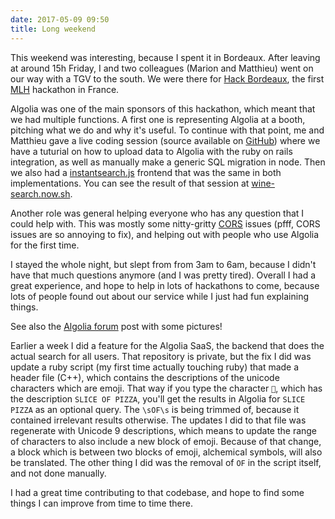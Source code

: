 ```yaml
---
date: 2017-05-09 09:50
title: Long weekend
---
```

This weekend was interesting, because I spent it in Bordeaux. After leaving at around 15h Friday, I and two colleagues (Marion and Matthieu) went on our way with a TGV to the south. We were there for [Hack Bordeaux](http://hackbordeaux.com), the first [MLH](https://mlh.io) hackathon in France.

Algolia was one of the main sponsors of this hackathon, which meant that we had multiple functions. A first one is representing Algolia at a booth, pitching what we do and why it's useful. To continue with that point, me and Matthieu gave a live coding session (source available on [GitHub](https://github.com/algolia/hack-bdx)) where we have a tuturial on how to upload data to Algolia with the ruby on rails integration, as well as manually make a generic SQL migration in node. Then we also had a [instantsearch.js](http://community.algolia.com/instantsearch.js) frontend that was the same in both implementations. You can see the result of that session at [wine-search.now.sh](https://wine-search.now.sh).

Another role was general helping everyone who has any question that I could help with. This was mostly some nitty-gritty [CORS](https://www.google.be/search?client=safari&rls=en&q=cors&ie=UTF-8&oe=UTF-8&gfe_rd=cr&ei=_1F7WNi_B_HG8AfY24HQDw) issues (pfff, CORS issues are so annoying to fix), and helping out with people who use Algolia for the first time. 

I stayed the whole night, but slept from from 3am to 6am, because I didn't have that much questions anymore (and I was pretty tired). Overall I had a great experience, and hope to help in lots of hackathons to come, because lots of people found out about our service while I just had fun explaining things.

See also the [Algolia forum](https://discourse.algolia.com/t/hack-bordeaux-recap/1291) post with some pictures!

Earlier a week I did a feature for the Algolia SaaS, the backend that does the actual search for all users. That repository is private, but the fix I did was update a ruby script (my first time actually touching ruby) that made a header file (C++), which contains the descriptions of the unicode characters which are emoji. That way if you type the character `🍕`, which has the description `SLICE OF PIZZA`, you'll get the results in Algolia for `SLICE PIZZA` as an optional query. The `\sOF\s` is being trimmed of, because it contained irrelevant results otherwise. The updates I did to that file was regenerate with Unicode 9 descriptions, which means to update the range of characters to also include a new block of emoji. Because of that change, a block which is between two blocks of emoji, alchemical symbols, will also be translated. The other thing I did was the removal of `OF` in the script itself, and not done manually.

I had a great time contributing to that codebase, and hope to find some things I can improve from time to time there.
